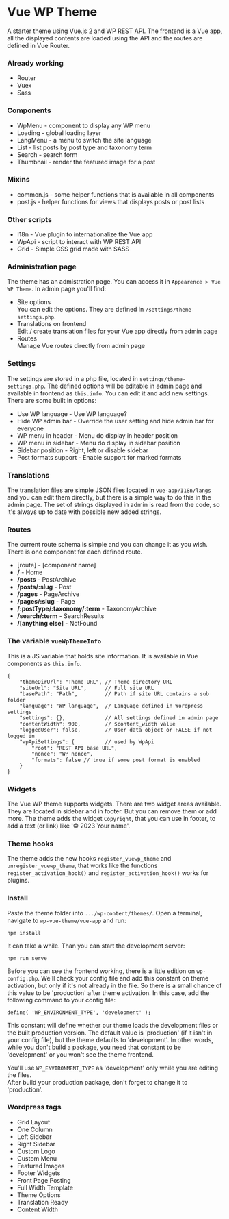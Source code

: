﻿# Vue WP Theme

A starter theme using Vue.js 2 and WP REST API.
The frontend is a Vue app, all the displayed contents are loaded using the API and the routes are defined in Vue Router. 

### Already working
* Router
* Vuex
* Sass

### Components
* WpMenu - component to display any WP menu
* Loading - global loading layer
* LangMenu - a menu to switch the site language
* List - list posts by post type and taxonomy term
* Search - search form
* Thumbnail - render the featured image for a post

### Mixins
* common.js - some helper functions that is available in all components
* post.js - helper functions for views that displays posts or post lists

### Other scripts
* I18n - Vue plugin to internationalize the Vue app
* WpApi - script to interact with WP REST API
* Grid - Simple CSS grid made with SASS

### Administration page
The theme has an admistration page. You can access it in `Appearence > Vue WP Theme`. In admin page you'll find:
* Site options\
  You can edit the options. They are defined in `/settings/theme-settings.php`.
* Translations on frontend\
  Edit / create translation files for your Vue app directly from admin page
* Routes\
  Manage Vue routes directly from admin page

### Settings
The settings are stored in a php file, located in `settings/theme-settings.php`. The defined options will be editable in admin page and available in frontend as `this.info`. You can edit it and add new settings.
There are some built in options:
 * Use WP language - Use WP language?
 * Hide WP admin bar - Override the user setting and hide admin bar for everyone
 * WP menu in header - Menu do display in header position
 * WP menu in sidebar - Menu do display in sidebar position
 * Sidebar position - Right, left or disable sidebar
 * Post formats support - Enable support for marked formats

### Translations
The translation files are simple JSON files located in `vue-app/I18n/langs` and you can edit them directly, but there is a simple way to do this in the admin page. The set of strings displayed in admin is read from the code, so it's always up to date with possible new added strings.

### Routes
The current route schema is simple and you can change it as you wish. There is one component for each defined route.

* [route] - [component name]
* **/** - Home
* **/posts** - PostArchive
* **/posts/:slug** - Post
* **/pages** - PageArchive
* **/pages/:slug** - Page
* **/:postType/:taxonomy/:term** - TaxonomyArchive
* **/search/:term** - SearchResults
* **/[anything else]** - NotFound

### The variable `vueWpThemeInfo`
This is a JS variable that holds site information. It is available in Vue components as `this.info`.

	{
		"themeDirUrl": "Theme URL", // Theme directory URL
		"siteUrl": "Site URL",      // Full site URL
		"basePath": "Path",         // Path if site URL contains a sub folder
		"language": "WP language",  // Language defined in Wordpress settings
		"settings": {},             // All settings defined in admin page
		"contentWidth": 900,        // $content_width value
		"loggedUser": false,        // User data object or FALSE if not logged in 
		"wpApiSettings": {          // used by WpApi
			"root": "REST API base URL",
			"nonce": "WP nonce",
			"formats": false // true if some post format is enabled
		}
	}

### Widgets
The Vue WP theme supports widgets. There are two widget areas available. They are located in sidebar and in footer. But you can remove them or add more.
The theme adds the widget `Copyright`, that you can use in footer, to add a text (or link) like '&copy; 2023 Your name'.

### Theme hooks
The theme adds the new hooks `register_vuewp_theme` and `unregister_vuewp_theme`, that works like the functions `register_activation_hook()` and  `register_activation_hook()` works for plugins.

### Install
Paste the theme folder into ```.../wp-content/themes/```. Open a terminal, navigate to ```wp-vue-theme/vue-app``` and run:

	npm install

It can take a while. Than you can start the development server:

	npm run serve

Before you can see the frontend working, there is a little edition on ```wp-config.php```. 
We'll check your config file and add this constant on theme activation, but only if it's not already in the file. So there is a small chance of this value to be 'production' after theme activation. In this case, add the following command to your config file:

	define( 'WP_ENVIRONMENT_TYPE', 'development' );

This constant will define whether our theme loads the development files or the built production version.
The default value is 'production' (if it isn't in your config file), but the theme defaults to 'development'. In other words, while you don't build a package, you need that constant to be 'development' or you won't see the theme frontend.

You'll use ```WP_ENVIRONMENT_TYPE``` as 'development' only while you are editing the files.\
After build your production package, don't forget to change it to 'production'.

### Wordpress tags
 * Grid Layout
 * One Column
 * Left Sidebar
 * Right Sidebar
 * Custom Logo
 * Custom Menu
 * Featured Images
 * Footer Widgets
 * Front Page Posting
 * Full Width Template
 * Theme Options
 * Translation Ready
 * Content Width
